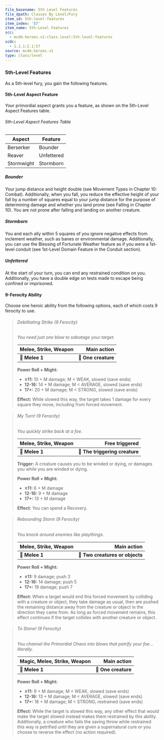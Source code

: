```yaml
---
file_basename: 5th Level Features
file_dpath: Classes By Level/Fury
item_id: 5th-level-features
item_index: '57'
item_name: 5th-Level Features
scc:
  - mcdm.heroes.v1:class.level:5th-level-features
scdc:
  - 1.1.1:2.1:57
source: mcdm.heroes.v1
type: class/level
---
```


### 5th-Level Features

As a 5th-level fury, you gain the following features.

#### 5th-Level Aspect Feature

Your primordial aspect grants you a feature, as shown on the 5th-Level Aspect Features table.

###### 5th-Level Aspect Features Table

| Aspect     | Feature    |
| ---------- | ---------- |
| Berserker  | Bounder    |
| Reaver     | Unfettered |
| Stormwight | Stormborn  |

##### Bounder

Your jump distance and height double (see Movement Types in Chapter 10: Combat). Additionally, when you fall, you reduce the effective height of your fall by a number of squares equal to your jump distance for the purpose of determining damage and whether you land prone (see Falling in Chapter 10). You are not prone after falling and landing on another creature.

##### Stormborn

You and each ally within 5 squares of you ignore negative effects from inclement weather, such as banes or environmental damage. Additionally, you can use the Blessing of Fortunate Weather feature as if you were a 1st-level conduit (see 1st-Level Domain Feature in the Conduit section).

##### Unfettered

At the start of your turn, you can end any restrained condition on you. Additionally, you have a double edge on tests made to escape being confined or imprisoned.

#### 9-Ferocity Ability

Choose one heroic ability from the following options, each of which costs 9 ferocity to use.

<!-- -->
> ###### Debilitating Strike (9 Ferocity)
>
> *You need just one blow to sabotage your target.*
>
> | **Melee, Strike, Weapon** |     **Main action** |
> | ------------------------- | ------------------: |
> | **📏 Melee 1**            | **🎯 One creature** |
>
> **Power Roll + Might:**
>
> - **≤11:** 10 + M damage; M < WEAK, slowed (save ends)
> - **12-16:** 14 + M damage; M < AVERAGE, slowed (save ends)
> - **17+:** 20 + M damage; M < STRONG, slowed (save ends)
>
> **Effect:** While slowed this way, the target takes 1 damage for every square they move, including from forced movement.

<!-- -->
> ###### My Turn! (9 Ferocity)
>
> *You quickly strike back at a foe.*
>
> | **Melee, Strike, Weapon** |             **Free triggered** |
> | ------------------------- | -----------------------------: |
> | **📏 Melee 1**            | **🎯 The triggering creature** |
>
> **Trigger:** A creature causes you to be winded or dying, or damages you while you are winded or dying.
>
> **Power Roll + Might:**
>
> - **≤11:** 6 + M damage
> - **12-16:** 9 + M damage
> - **17+:** 13 + M damage
>
> **Effect:** You can spend a Recovery.

<!-- -->
> ###### Rebounding Storm (9 Ferocity)
>
> *You knock around enemies like playthings.*
>
> | **Melee, Strike, Weapon** |                 **Main action** |
> | ------------------------- | ------------------------------: |
> | **📏 Melee 1**            | **🎯 Two creatures or objects** |
>
> **Power Roll + Might:**
>
> - **≤11:** 9 damage; push 3
> - **12-16:** 14 damage; push 5
> - **17+:** 19 damage; push 7
>
> **Effect:** When a target would end this forced movement by colliding with a creature or object, they take damage as usual, then are pushed the remaining distance away from the creature or object in the direction they came from. As long as forced movement remains, this effect continues if the target collides with another creature or object.

<!-- -->
> ###### To Stone! (9 Ferocity)
>
> *You channel the Primordial Chaos into blows that petrify your foe... literally.*
>
> | **Magic, Melee, Strike, Weapon** |     **Main action** |
> | -------------------------------- | ------------------: |
> | **📏 Melee 1**                   | **🎯 One creature** |
>
> **Power Roll + Might:**
>
> - **≤11:** 9 + M damage; M < WEAK, slowed (save ends)
> - **12-16:** 13 + M damage; M < AVERAGE, slowed (save ends)
> - **17+:** 18 + M damage; M < STRONG, restrained (save ends)
>
> **Effect:** While the target is slowed this way, any other effect that would make the target slowed instead makes them restrained by this ability. Additionally, a creature who fails the saving throw while restrained this way is petrified until they are given a supernatural cure or you choose to reverse the effect (no action required).
